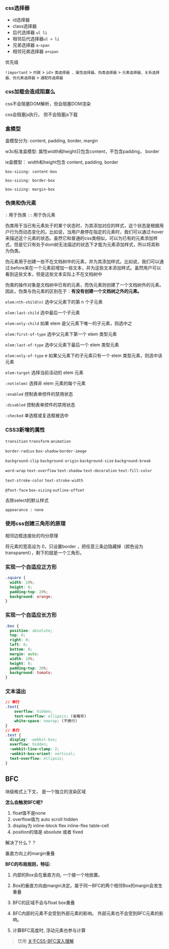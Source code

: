 ### css选择器

+ id选择器
+ class选择器
+ 后代选择器 `ul li`
+ 相邻后代选择器`ul > li`
+ 兄弟选择器 `a~span`
+ 相邻兄弟选择器 `a+span`

优先级

`!important`  > `内联` > `id`>  `类选择器 、属性选择器、伪类选择器`  > `元素选择器、关系选择器、伪元素选择器`  > `通配符选择器`

### css加载会造成阻塞么

css不会阻塞DOM解析，但会阻塞DOM渲染

css会阻塞js执行， 但不会阻塞js下载


### 盒模型

盒模型分为: content, padding, border, margin

w3c标准盒模型: 属性width和height只包含content，不包含padding， border

ie盒模型： width和height包含 content, padding, border

`box-sizing: content-box`

`box-sizing: border-box`

`box-sizing: margin-box`



### 伪类和伪元素

`:`  用于伪类
`::` 用于伪元素

伪类用于当已有元素处于的某个状态时，为其添加对应的样式，这个状态是根据用户行为而动态变化的。比如说，当用户悬停在指定的元素时，我们可以通过:hover来描述这个元素的状态。虽然它和普通的css类相似，可以为已有的元素添加样式，但是它只有处于dom树无法描述的状态下才能为元素添加样式，所以将其称为伪类。

伪元素用于创建一些不在文档树中的元素，并为其添加样式。比如说，我们可以通过:before来在一个元素前增加一些文本，并为这些文本添加样式。虽然用户可以看到这些文本，但是这些文本实际上不在文档树中


伪类的操作对象是文档树中已有的元素，而伪元素则创建了一个文档树外的元素。因此，伪类与伪元素的区别在于：**有没有创建一个文档树之外的元素。**

`elem:nth-child(n)` 选中父元素下的第 n 个子元素

`elem:last-child` 选中最后一个子元素

`elem:only-child` 如果 elem 是父元素下唯一的子元素，则选中之

`elem:first-of-type` 选中父元素下第一个 elem 类型元素

`elem:last-of-type` 选中父元素下最后一个 elem 类型元素

`elem:only-of-type` e 如果父元素下的子元素只有一个 elem 类型元素，则选中该元素

`elem:target` 选择当前活动的 elem 元素

`:not(elem)` 选择非 elem 元素的每个元素

`:enabled` 控制表单控件的禁用状态

`:disabled` 控制表单控件的禁用状态

`:checked` 单选框或复选框被选中

### CSS3新增的属性

`transition`       `transform`      `animation`

`border-radius`       `box-shadow`       `border-image`

`background-clip`         `background-origin`        `background-size`       `background-break`

`word-wrap`         `text-overflow`       `text-shadow`       `text-decoration`    `text-fill-color`          

 `text-stroke-color`       `text-stroke-width`

`@font-face`         `box-sizing`         `outline-offset`



去除select的默认样式

`appearance : none`

### 使用css创建三角形的原理

相邻边框连接处的均分原理

将元素的宽高设为 0，只设置border ，把任意三条边隐藏掉（颜色设为transparent），剩下的就是一个三角形。

### 实现一个自适应正方形

```css
.square {
  width: 20%;
  height: 0;
  padding-top: 20%;
  background: orange;
}
```

### 实现一个自适应长方形

```css
.box {
  position: absolute;
  top: 0;
  right: 0;
  left: 0;
  bottom: 0;
  margin: auto;
  width: 10%;
  height: 0;
  padding-top: 20%;
  background: tomato;
}
```



### 文本溢出

```css
// 单行
.text{
	overflow: hidden;
	text-overflow: ellipsis; (省略号)
	white-space: nowrap; (不换行)
}
// 多行
.text {
  display: -webkit-box;
  overflow: hidden;
  -webkit-line-clamp: 2;
  -webkit-box-orient: vertical;
  text-overflow: ellipsis;
}
```


## BFC

块级格式上下文， 是一个独立的渲染区域


**怎么会触发BFC呢?**

1. float值不是none
2. overflow值为 auto scroll hidden
3. display为  inline-block flex  inline-flex table-cell
4. position的值是 absolute 或者 fixed

解决了什么？？

垂直方向上的margin重叠

**BFC的布局规则，特征:**  

1. 内部的Box会在垂直方向, 一个接一个地放置。

2. Box的垂直方向由margin决定。属于同一BFC的两个相邻Box的margin会发生重叠

3. BFC的区域不会与float box重叠

4. BFC内部的元素不会受到外部元素的影响。 外部元素也不会受到BFC元素的影响。

5. 计算BFC高度时, 浮动元素也参与计算

> 饮用
> [关于CSS-BFC深入理解](https://juejin.im/post/5909db2fda2f60005d2093db#heading-16)
